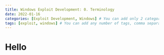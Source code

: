 ```yaml
---
title: Windows Exploit Development: 0. Terminology
date: 2022-01-16
categories: [Exploit Development, Windows] # You can add only 2 categories, comma separated. First is main category and Second is sub-category under the main category.
tags: [exploit, windows] # You can add any number of tags, comma separated. TAG names should always be lowercase. # To add assets to this post in future, create a folder named assets\\blogpost_assets\\2022-01-16-windows-exploit-development-0-terminology\\ and drop your assets in there.
---
```


# Hello